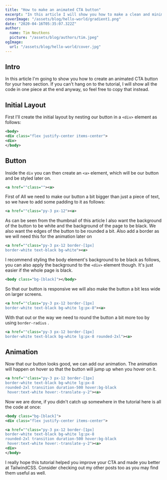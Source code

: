 ```yaml
---
title: "How to make an animated CTA button"
excerpt: "In this article I will show you how to make a clean and minimalistic CTA button"
coverImage: "/assets/blog/hello-world/gradient1.png"
date: "2020-04-16T05:35:07.322Z"
author:
  name: Tim Neutkens
  picture: "/assets/blog/authors/tim.jpeg"
ogImage:
  url: "/assets/blog/hello-world/cover.jpg"
---
```

## Intro

In this article I'm going to show you how to create an animated CTA button for your hero section. If you can't hang on to the tutorial, I will show all the code in one piece at the end anyway, so feel free to copy that instead.

## Initial Layout

First I'll create the initial layout by nesting our button in a `<div>` element as follows:

```xml
<body>
<div class="flex justify-center items-center">
<div>
</body>
```

## Button

Inside the `div` you can then create an `<a>` element, which will be our button and be styled later on.

```xml
<a href=""class=""><a>
```

First of All we need to make our button a bit bigger than just a piece of text, so we have to add some padding to it as follows:

```xml
<a href=""class="py-3 px-12"><a>
```

As can be seen from the thumbnail of this article I also want the background of the button to be white and the background of the page to be black. We also want the edges of the button to be rounded a bit. Also add a border as we will need this for the animation later on

```xml
<a href=""class="py-3 px-12 border-[1px] 
border-white text-black bg-white"><a>
```

I recommend styling the body element's background to be black as follows, you can also apply the background to the `<div>` element though. It's just easier if the whole page is black.

```xml
<body class="bg-[black]"></body>
```

So that our button is responsive we will also make the button a bit less wide on larger screens.

```xml
<a href=""class="py-3 px-12 border-[1px] 
border-white text-black bg-white lg:px-8"><a>
```

With that out or the way we need to round the button a bit more too by using `border-radius` .

```xml
<a href=""class="py-3 px-12 border-[1px] 
border-white text-black bg-white lg:px-8 rounded-2xl"><a>
```

## Animation

Now that our button looks good, we can add our animation. The animation will happen on hover so that the button will jump up when you hover on it.

```xml
<a href=""class="py-3 px-12 border-[1px] 
border-white text-black bg-white lg:px-8 
rounded-2xl transition duration-500 hover:bg-black
 hover:text-white hover:-translate-y-2"><a>
```

Now we are done, if you didn't catch up somewhere in the tutorial here is all the code at once:

```xml
<body class="bg-[black]">
<div class="flex justify-center items-center">

<a href=""class="py-3 px-12 border-[1px] 
border-white text-black bg-white lg:px-8 
rounded-2xl transition duration-500 hover:bg-black
 hover:text-white hover:-translate-y-2"><a> 
<div>
</body>
```

I really hope this tutorial helped you improve your CTA and made you better at TailwindCSS. Consider checking out my other posts too as you may find them useful as well.